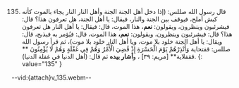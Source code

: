 135. قال رسول الله صللس: (إذا دخل أهل الجنة الجنة وأهل النار النار يجاء بالموت كأنه كبش أملح، فيوقف بين الجنة والنار، فيقال: يا أهل الجنة، هل تعرفون هذا؟ قال: فيشرئبون وينظرون، ويقولون: **نعم**، هذا الموت، قال: فيقال: يا أهل النار هل تعرفون هذا؟ قال: فيشرئبون وينظرون، ويقولون: **نعم،** هذا الموت، قال: فيُؤمر به فيذبح، قال: ويقال: يا أهل الجنة خلود بلا موت، ويا أهل النار خلود بلا موت)، ثم قرأ رسول الله صللس:  قفتحاية وَأَنْذِرْهُمْ يَوْمَ الْحَسْرَةِ إِذْ قُضِيَ الْأَمْرُ وَهُمْ فِي غَفْلَةٍ وَهُمْ لَا يُؤْمِنُونَ ** ققفلاية**  [مريم: ٣٩] ، و**أشار بيده** ثم قال: (أهل الدنيا في غفلة الدنيا).
{: value="135" }

--vid:{attach}v_135.webm--
